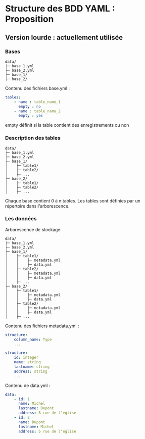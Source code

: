 # Structure des BDD YAML : Proposition

## Version lourde : actuellement utilisée

### Bases

```
data/
├─ base_1.yml
├─ base_2.yml
├─ base_1/
├─ base_2/
```

Contenu des fichiers base.yml :

``` yaml
tables:
    - name : table_name_1
      empty : no
    - name : table_name_2
      empty : yes
```
empty définit si la table contient des enregistrements ou non

### Description des tables

```
data/
├─ base_1.yml
├─ base_2.yml
├─ base_1/
│    ├─ table1/
│    ├─ table2/
│    ├─ ...
├─ base_2/
│    ├─ table1/
│    ├─ table2/
│    ├─ ...
```
Chaque base contient 0 à n tables. Les tables sont définies par un répertoire dans l'arborescence.

### Les données
Arborescence de stockage
```
data/
├─ base_1.yml
├─ base_2.yml
├─ base_1/
│    ├─ table1/
│    │    ├─ metadata.yml
│    │    ├─ data.yml
│    ├─ table2/
│    │    ├─ metadata.yml
│    │    ├─ data.yml
│    ├─ ...
├─ base_2/
│    ├─ table1/
│    │    ├─ metadata.yml
│    │    ├─ data.yml
│    ├─ table2/
│    │    ├─ metadata.yml
│    │    ├─ data.yml
│    ├─ ...
```

Contenu des fichiers metadata.yml :

``` yaml
structure:
    column_name: Type
    ...
```
``` yaml - table1
structure:
    id: integer
    name: string
    lastname: string
    address: string
    ...
```

Contenu de data.yml :

``` yaml
data:
    - id: 1
      name: Michel
      lastname: Dupont
      address: 8 rue de l'église
    - id: 2
      name: Dupont
      lastname: Michel
      address: 5 rue de l'église
```
